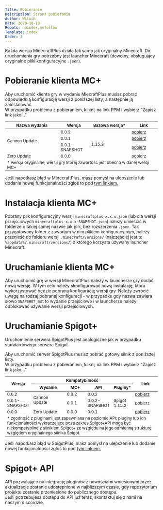 ```yaml
---
Title: Pobieranie
Description: Strona pobierania
Author: Wituch
Date: 2020-10-10
Robots: noindex,nofollow
Template: index
Order: 3
---
```


<style>
table {
	width: 100%;
	font-size: 10pt;
}
th, td {
	vertical-align: middle;
}
</style>

Każda wersja MinecraftPlus działa tak samo jak oryginalny Minecraft. Do uruchomienia gry potrzebny jest launcher Minecraft (dowolny, obsługujący oryginalne pliki konfiguracyjne `.json`).

# Pobieranie klienta MC+

Aby uruchomić klienta gry w wydaniu MiecraftPlus musisz pobrać odpowiednią konfigurację wersji z poniższej listy, a następnie ją zainstalować.  
W przypadku problemu z pobieraniem, kliknij na link PPM i wybierz "Zapisz link jako...".

<table>
	<colgroup>
		<col style="width: 35%">
		<col style="width: auto">
		<col style="width: 100pt">
		<col style="width: 70pt">
	</colgroup>
	<thead><tr><th>Nazwa wydania</th><th>Wersja</th><th>Bazowa wersja*</th><th>Link</th></tr></thead>
	<tbody>
	  <tr>
		<td rowspan="3">Cannon Update</td>
		<td>0.0.2</td><td rowspan="4">1.15.2</td>
		<td><a download href="%assets_url%/downloads/minecraft/minecraftplus-0.0.2.json">pobierz</a></td>
	  </tr>
	  <tr>
		<td>0.0.1</td>
		<td><a download href="%assets_url%/downloads/minecraft/minecraftplus-0.0.1.json">pobierz</a></td>
	  </tr>
	  <tr>
		<td>0.0.1-SNAPSHOT</td>
		<td><a download href="%assets_url%/downloads/minecraft/minecraftplus-0.0.1-SNAPSHOT.json">pobierz</a></td>
	  </tr>
	  <tr>
		<td>Zero Update</td>
		<td>0.0.0</td>
		<td><a download href="%assets_url%/downloads/minecraft/minecraftplus-0.0.0.json">pobierz</a></td>
	  </tr>
	  <tr><td colspan="4">* wersja oryginalnej wersji gry której zawartość jest obecna w danej wersji MC+</td></tr>
	</tbody>
</table>

Jeśli napotkasz błąd w MinecraftPlus, masz pomysł na ulepszenie lub dodanie nowej funkcjonalności zgłoś to pod <a href="https://bitbucket.org/minecraftplus/minecraftplus/issues" target="_blank">tym linkiem.</a>

# Instalacja klienta MC+

Pobrany plik konfiguracyjny wersji `minecraftplus-x.x.x.json` (lub dla wersji przejściowych `minecraftplus-x.x.x-SNAPSHOT.json`) należy umieścić w folderze o takiej samej nazwie jak plik, bez rozszerzenia `.json`.
Tak przygotowany folder z zawartym w nim plikiem konfiguracyjnym, należy przenieść do folderu wersji `.minecraft/versions/` (najczęściej jest to `%appdata%/.minecraft/versions/`) z którego korzysta używany launcher Minecraft.

# Uruchamianie klienta MC+

Aby uruchomić grę w wersji MinecraftPlus należy w launcherze gry dodać nową wersję. W tym celu należy skonfigurować nową instalację, która wykorzystywać będzie pobraną konfigurację wersji gry.
Należy zwrócić uwagę na rodzaj pobranej konfiguracji - w przypadku gdy nazwa zawiera słowo `SNAPSHOT` jest to wydanie przejściowe i w launcherze należy odblokować używanie wersji przejściowych.

# Uruchamianie Spigot+

Uruchomienie serwera SpigotPlus jest analogiczne jak w przypadku standardowego serwera Spigot.

Aby uruchomić serwer SpigotPlus musisz pobrać gotowy silnik z poniższej listy.  
W przypadku problemu z pobieraniem, kliknij na link PPM i wybierz "Zapisz link jako...".

<table>
	<colgroup>
		<col style="width: auto">
		<col style="width: 100pt">
		<col style="width: 60pt">
		<col style="width: auto">
		<col style="width: auto">
		<col style="width: 70pt">
	</colgroup>
	<thead>
		<tr><th rowspan="2">Wersja</th>	<th colspan="4">Kompatybilność</th>	<th rowspan="2">Link</th></tr>
		<tr><th>Wydanie</th><th>MC+</th><th>API</th><th>Pluginy*</th></tr>
	</thead>
	<tbody>
	  <tr>
		<td>0.0.2</td>
		<td rowspan="2" >Cannon Update</td>	<td>0.0.2</td>	<td>0.0.2</td><td rowspan="3" colspan="1">Spigot 1.15.2</td>
		<td><a download href="%assets_url%/downloads/spigotplus/spigotplus-0.0.2.jar">pobierz</a></td>
	  </tr>
	  <tr>
		<td>0.0.1-SNAPSHOT</td>
		<td>0.0.1</td>	<td>0.0.2-SNAPSHOT</td>
		<td><a download href="%assets_url%/downloads/spigotplus/spigotplus-0.0.1-SNAPSHOT.jar">pobierz</a></td>
	  </tr>
	  <tr>
		<td>0.0.0</td>
		<td>Zero Update</td><td>0.0.0</td><td>0.0.1</td>
		<td><a download href="%assets_url%/downloads/spigotplus/spigotplus-0.0.0.jar">pobierz</a></td>
	  </tr>
	  <tr><td colspan="6">* zgodność z pluginami jest zapewniana na poziomie API; pluginy lub ich funkcjonalności wykraczające poza zakres Spigot+API mogą być niekompatybilne z silnikiem Spigot+ ze względu na jego odmienną strukturę względem oryginalnego silnika Spigot.</td></tr>
	</tbody>
</table>

Jeśli napotkasz błąd w SpigotPlus, masz pomysł na ulepszenie lub dodanie nowej funkcjonalności zgłoś to pod <a href="https://bitbucket.org/minecraftplus/spigotplus/issues" target="_blank">tym linkiem.</a>

# Spigot+ API

API pozwalające na integrację pluginów z nowościami wniesionymi przez aktualizacje zostanie udostępnione w najbliższym czasie, gdy repozytorium projektu zostanie przeniesione do publicznego dostępu.  
Jeśli potrzebujesz dostępu do API już teraz, skontaktuj się z nami na naszym discordzie.
